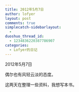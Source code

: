 ```yaml
---
title: 2012年5月7日
author: lofyer
layout: post
comments: true
simplecatch-sidebarlayout:
  - 
duoshuo_thread_id:
  - 1234836220387786907
categories:
  - Lofyer的日记
---
```

2012年5月7日

偶尔也有风轻云淡的态度。

这两天在整理一些资料，我想写本书。